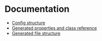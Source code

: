 # Documentation

- [Config structure](https://github.com/xdmorgan/skeletor/tree/master/packages/css/docs/config-structure.md)
- [Generated properties and class reference](https://github.com/xdmorgan/skeletor/tree/master/packages/css/docs/generated-properties.md)
- [Generated file structure](https://github.com/xdmorgan/skeletor/tree/master/packages/css/docs/index.md)
